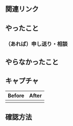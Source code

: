 ## 関連リンク
<!--
- 社内向けリリースノートのURL（リリースノートの場合）
- HELP-0000（ヘルプページの場合）
-->

## やったこと
<!--
- テキストの修正
- スクリーンショットの差し替え
- SmartHR Design Systemに則ったhogeに変更
　hoge、piyo、fugaなどをSmartHR Design Systemに則って変更しました。
　- [コンテンツタイトル｜SmartHR Design System](URL)
-->

### （あれば）申し送り・相談

## やらなかったこと

## キャプチャ
<!--記事作成の場合は割愛して大丈夫だよ-->

|Before|After|
| --- | --- |
| <!-- Before --> | <!-- After --> |

## 確認方法
<!--
- ファイルでの確認で十分だよ。
- Previewでみてね。
-
-->
